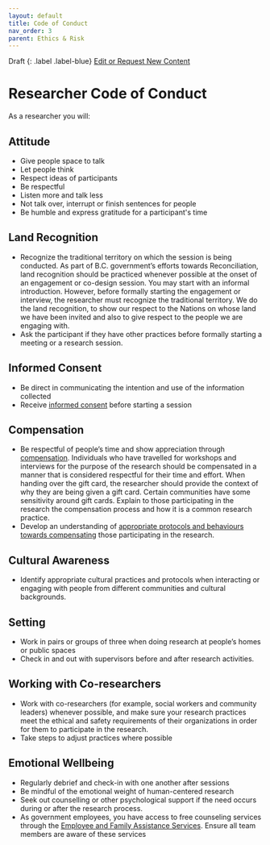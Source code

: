 ```yaml
---
layout: default
title: Code of Conduct
nav_order: 3
parent: Ethics & Risk
---
```


Draft
{: .label .label-blue}
[Edit or Request New Content](https://github.com/bcgov/user-research-guide/issues/new/choose)

# Researcher Code of Conduct

As a researcher you will:

## Attitude
- Give people space to talk
- Let people think
- Respect ideas of participants
- Be respectful
- Listen more and talk less
- Not talk over, interrupt or finish sentences for people
- Be humble and express gratitude for a participant's time

## Land Recognition
- Recognize the traditional territory on which the session is being conducted. As part of B.C. government’s efforts towards Reconciliation, land recognition should be practiced whenever possible at the onset of an engagement or co-design session. You may start with an informal introduction. However, before formally starting the engagement or interview, the researcher must recognize the traditional territory. We do the land recognition, to show our respect to the Nations on whose land we have been invited and also to give respect to the people we are engaging with.
- Ask the participant if they have other practices before formally starting a meeting or a research session.

## Informed Consent
- Be direct in communicating the intention and use of the information collected
- Receive [informed consent](https://bcgov.github.io/user-research-guide/planning-research/consent.html) before starting a session

## Compensation
- Be respectful of people’s time and show appreciation through [compensation](https://bcgov.github.io/user-research-guide/planning-research/compensation.html). Individuals who have travelled for workshops and interviews for the purpose of the research should be compensated in a manner that is considered respectful for their time and effort. When handing over the gift card, the researcher should provide the context of why they are being given a gift card. Certain communities have some sensitivity around gift cards. Explain to those participating in the research the compensation process and how it is a common research practice.
- Develop an understanding of [appropriate protocols and behaviours towards compensating](https://bcgov.github.io/user-research-guide/planning-research/compensation.html#honorarium--gift-giving-for-indigenous-peoples) those participating in the research.

## Cultural Awareness
- Identify appropriate cultural practices and protocols when interacting or engaging with people from different communities and cultural backgrounds.

## Setting
- Work in pairs or groups of three when doing research at people’s homes or public spaces
- Check in and out with supervisors before and after research activities.

## Working with Co-researchers
- Work with co-researchers (for example, social workers and community leaders) whenever possible, and make sure your research practices meet the ethical and safety requirements of their organizations in order for them to participate in the research.
- Take steps to adjust practices where possible

## Emotional Wellbeing
- Regularly debrief and check-in with one another after sessions
- Be mindful of the emotional weight of human-centered research
- Seek out counselling or other psychological support if the need occurs during or after the research process.
- As government employees, you have access to free counseling services through the [Employee and Family Assistance Services](https://www2.gov.bc.ca/gov/content/careers-myhr/all-employees/safety-health-well-being/health/efas). Ensure all team members are aware of these services
